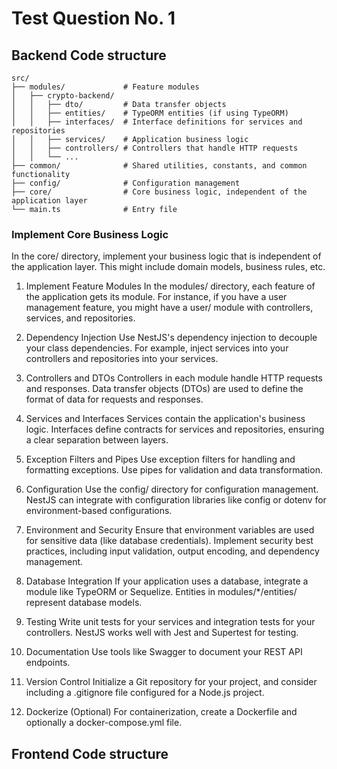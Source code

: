 # Test Question No. 1
## Backend Code structure
```
src/
├── modules/             # Feature modules
│   ├── crypto-backend/
│   │   ├── dto/         # Data transfer objects
│   │   ├── entities/    # TypeORM entities (if using TypeORM)
│   │   ├── interfaces/  # Interface definitions for services and repositories
│   │   ├── services/    # Application business logic
│   │   ├── controllers/ # Controllers that handle HTTP requests
│   │   └── ...
├── common/              # Shared utilities, constants, and common functionality
├── config/              # Configuration management
├── core/                # Core business logic, independent of the application layer
└── main.ts              # Entry file
```
### Implement Core Business Logic
In the core/ directory, implement your business logic that is independent of the application layer. This might include domain models, business rules, etc.

1. Implement Feature Modules
   In the modules/ directory, each feature of the application gets its module. For instance, if you have a user management feature, you might have a user/ module with controllers, services, and repositories.

2. Dependency Injection
   Use NestJS's dependency injection to decouple your class dependencies. For example, inject services into your controllers and repositories into your services.

3. Controllers and DTOs
   Controllers in each module handle HTTP requests and responses. Data transfer objects (DTOs) are used to define the format of data for requests and responses.

4. Services and Interfaces
   Services contain the application's business logic. Interfaces define contracts for services and repositories, ensuring a clear separation between layers.

5. Exception Filters and Pipes
   Use exception filters for handling and formatting exceptions. Use pipes for validation and data transformation.
5. Configuration
    Use the config/ directory for configuration management. NestJS can integrate with configuration libraries like config or dotenv for environment-based configurations.

6. Environment and Security
    Ensure that environment variables are used for sensitive data (like database credentials). Implement security best practices, including input validation, output encoding, and dependency management.

7. Database Integration
    If your application uses a database, integrate a module like TypeORM or Sequelize. Entities in modules/*/entities/ represent database models.

8. Testing
    Write unit tests for your services and integration tests for your controllers. NestJS works well with Jest and Supertest for testing.

9. Documentation
    Use tools like Swagger to document your REST API endpoints.

10. Version Control
    Initialize a Git repository for your project, and consider including a .gitignore file configured for a Node.js project.

11. Dockerize (Optional)
    For containerization, create a Dockerfile and optionally a docker-compose.yml file.
## Frontend Code structure

## 
